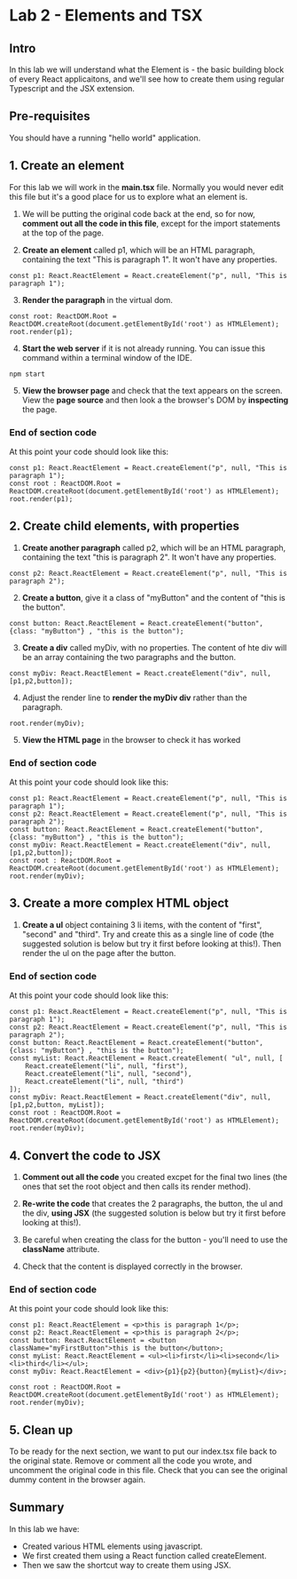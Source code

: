 # Lab 2 - Elements and TSX

## Intro

In this lab we will understand what the Element is - the basic building block of every React applicaitons, and we'll see how to create them using regular Typescript and the JSX extension.

## Pre-requisites

You should have a running "hello world" application.

## 1. Create an element

For this lab we will work in the **main.tsx** file. Normally you would never edit this file but it's a good place for us to explore what an element is. 

1. We will be putting the original code back at the end, so for now, **comment out all the code in this file**, except for the import statements at the top of the page. 

2. **Create an element** called p1, which will be an HTML paragraph, containing the text "This is paragraph 1". It won't have any properties. 
 
```
const p1: React.ReactElement = React.createElement("p", null, "This is paragraph 1");
```

3. **Render the paragraph** in the virtual dom.

```
const root: ReactDOM.Root = ReactDOM.createRoot(document.getElementById('root') as HTMLElement);
root.render(p1);
```

4. **Start the web server** if it is not already running. You can issue this command within a terminal window of the IDE.

```
npm start
```

5. **View the browser page** and check that the text appears on the screen. View the **page source** and then look a the browser's DOM by **inspecting** the page.

### End of section code
At this point your code should look like this:

```
const p1: React.ReactElement = React.createElement("p", null, "This is paragraph 1");
const root : ReactDOM.Root = ReactDOM.createRoot(document.getElementById('root') as HTMLElement);
root.render(p1);
```

## 2. Create child elements, with properties

1. **Create another paragraph** called p2, which will be an HTML paragraph, containing the text "this is paragraph 2". It won't have any properties.

```
const p2: React.ReactElement = React.createElement("p", null, "This is paragraph 2");
```

2. **Create a button**, give it a class of "myButton" and the content of "this is the button". 

```
const button: React.ReactElement = React.createElement("button",{class: "myButton"} , "this is the button");
```

3. **Create a div** called myDiv, with no properties. The content of hte div will be an array containing the two paragraphs and the button.

```
const myDiv: React.ReactElement = React.createElement("div", null, [p1,p2,button]);
```

4. Adjust the render line to **render the myDiv div** rather than the paragraph.

```
root.render(myDiv);
```
5. **View the HTML page** in the browser to check it has worked

### End of section code
At this point your code should look like this:

```
const p1: React.ReactElement = React.createElement("p", null, "This is paragraph 1");
const p2: React.ReactElement = React.createElement("p", null, "This is paragraph 2");
const button: React.ReactElement = React.createElement("button",{class: "myButton"} , "this is the button");
const myDiv: React.ReactElement = React.createElement("div", null, [p1,p2,button]);
const root : ReactDOM.Root = ReactDOM.createRoot(document.getElementById('root') as HTMLElement);
root.render(myDiv);
```

## 3. Create a more complex HTML object

1. **Create a ul** object containing 3 li items, with the content of "first", "second" and "third".  Try and create this as a single line of code (the suggested solution is below but try it first before looking at this!). Then render the ul on the page after the button.

### End of section code
At this point your code should look like this:

```
const p1: React.ReactElement = React.createElement("p", null, "This is paragraph 1");
const p2: React.ReactElement = React.createElement("p", null, "This is paragraph 2");
const button: React.ReactElement = React.createElement("button",{class: "myButton"} , "this is the button");
const myList: React.ReactElement = React.createElement( "ul", null, [
    React.createElement("li", null, "first"),
    React.createElement("li", null, "second"),
    React.createElement("li", null, "third")
]);
const myDiv: React.ReactElement = React.createElement("div", null, [p1,p2,button, myList]);
const root : ReactDOM.Root = ReactDOM.createRoot(document.getElementById('root') as HTMLElement);
root.render(myDiv);
```

## 4. Convert the code to JSX

1. **Comment out all the code** you created excpet for the final two lines (the ones that set the root object and then calls its render method).

2. **Re-write the code** that creates the 2 paragraphs, the button, the ul and the div, **using JSX** (the suggested solution is below but try it first before looking at this!). 

3. Be careful when creating the class for the button - you'll need to use the **className** attribute.

4. Check that the content is displayed correctly in the browser.

### End of section code
At this point your code should look like this:

```
const p1: React.ReactElement = <p>this is paragraph 1</p>;
const p2: React.ReactElement = <p>this is paragraph 2</p>;
const button: React.ReactElement = <button className="myFirstButton">this is the button</button>;
const myList: React.ReactElement = <ul><li>first</li><li>second</li><li>third</li></ul>;
const myDiv: React.ReactElement = <div>{p1}{p2}{button}{myList}</div>;

const root : ReactDOM.Root = ReactDOM.createRoot(document.getElementById('root') as HTMLElement);
root.render(myDiv);
```

## 5. Clean up

To be ready for the next section, we want to put our index.tsx file back to the original state. Remove or comment all the code you wrote, and uncomment the original code in this file. Check that you can see the original dummy content in the browser again.


## Summary

In this lab we have:

* Created various HTML elements using javascript.
* We first created them using a React function called createElement.
* Then we saw the shortcut way to create them using JSX.
